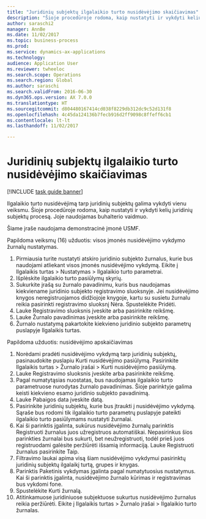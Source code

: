 ```yaml
--- 
title: "Juridinių subjektų ilgalaikio turto nusidėvėjimo skaičiavimas"
description: "Šioje procedūroje rodoma, kaip nustatyti ir vykdyti kelių juridinių subjektų nusidėvėjimo procesą."
author: saraschi2
manager: AnnBe
ms.date: 11/02/2017
ms.topic: business-process
ms.prod: 
ms.service: dynamics-ax-applications
ms.technology: 
audience: Application User
ms.reviewer: twheeloc
ms.search.scope: Operations
ms.search.region: Global
ms.author: saraschi
ms.search.validFrom: 2016-06-30
ms.dyn365.ops.version: AX 7.0.0
ms.translationtype: HT
ms.sourcegitcommit: d804480167414cd038f8229db312dc9c52d131f8
ms.openlocfilehash: 4c45da124136b7fecb916d2ff9098c8ffeff6cb1
ms.contentlocale: lt-lt
ms.lasthandoff: 11/02/2017

---
```

# <a name="calculate-fixed-asset-depreciation-across-legal-entities"></a>Juridinių subjektų ilgalaikio turto nusidėvėjimo skaičiavimas

[!INCLUDE [task guide banner](../../includes/task-guide-banner.md)]

Ilgalaikio turto nusidėvėjimą tarp juridinių subjektų galima vykdyti vienu veiksmu. Šioje procedūroje rodoma, kaip nustatyti ir vykdyti kelių juridinių subjektų procesą. Joje naudojamas buhalterio vaidmuo.  

Šiame įraše naudojama demonstracinė įmonė USMF.


Papildoma veiksmų (16) užduotis: visos įmonės nusidėvėjimo vykdymo žurnalų nustatymas. 

1. Pirmiausia turite nustatyti atskiro juridinio subjekto žurnalus, kurie bus naudojami atliekant visos įmonės nusidėvėjimo vykdymą. Eikite į Ilgalaikis turtas > Nustatymas > Ilgalaikio turto parametrai. 
2. Išplėskite ilgalaikio turto pasiūlymų skyrių. 
3. Sukurkite įrašą su žurnalo pavadinimu, kuris bus naudojamas kiekviename juridinio subjekto registravimo sluoksnyje. Jei nusidėvėjimo knygos neregistruojamos didžiojoje knygoje, kartu su susietu žurnalu reikia pasirinkti registravimo sluoksnį Nėra. Spustelėkite Pridėti. 
4. Lauke Registravimo sluoksnis įveskite arba pasirinkite reikšmę. 
5. Lauke Žurnalo pavadinimas įveskite arba pasirinkite reikšmę. 
6. Žurnalo nustatymą pakartokite kiekvieno juridinio subjekto parametrų puslapyje Ilgalaikis turtas. 

Papildoma užduotis: nusidėvėjimo apskaičiavimas

1. Norėdami pradėti nusidėvėjimo vykdymą tarp juridinių subjektų, pasinaudokite puslapiu Kurti nusidėvėjimo pasiūlymą. Pasirinkite Ilgalaikis turtas > Žurnalo įrašai > Kurti nusidėvėjimo pasiūlymą. 
2. Lauke Registravimo sluoksnis įveskite arba pasirinkite reikšmę. 
3. Pagal numatytąsias nuostatas, bus naudojamas ilgalaikio turto parametruose nurodytas žurnalo pavadinimas. Šioje parinktyje galima keisti kiekvieno esamo juridinio subjekto pavadinimą. 
4. Lauke Pabaigos data įveskite datą. 
5. Pasirinkite juridinių subjektų, kurie bus įtraukti į nusidėvėjimo vykdymą. Sąraše bus rodomi tik ilgalaikio turto parametrų puslapyje pateikti ilgalaikio turto pasiūlymams nustatyti žurnalai. 
6. Kai ši parinktis įgalinta, sukūrus nusidėvėjimo žurnalų parinktis Registruoti žurnalus juos užregistruos automatiškai. Nepasirinkus šios parinkties žurnalai bus sukurti, bet neužregistruoti, todėl prieš juos registruodami galėsite peržiūrėti išsamią informaciją. Lauke Registruoti žurnalus pasirinkite Taip. 
7. Filtravimo laukai apima visą šiam nusidėvėjimo vykdymui pasirinktų juridinių subjektų ilgalaikį turtą, grupes ir knygas. 
8. Parinktis Paketinis vykdymas įgalinta pagal numatytuosius nustatymus. Kai ši parinktis įgalinta, nusidėvėjimo žurnalo kūrimas ir registravimas bus vykdomi fone. 
9. Spustelėkite Kurti žurnalą. 
10. Atitinkamuose juridiniuose subjektuose sukurtus nusidėvėjimo žurnalus reikia peržiūrėti. Eikite į Ilgalaikis turtas > Žurnalo įrašai > Ilgalaikio turto žurnalas.

